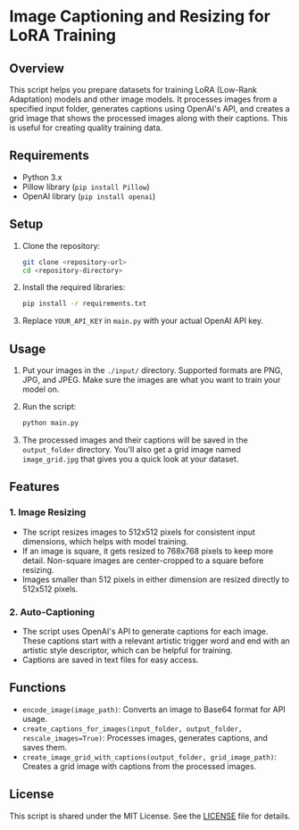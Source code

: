 # Image Captioning and Resizing for LoRA Training

## Overview
This script helps you prepare datasets for training LoRA (Low-Rank Adaptation) models and other image models. It processes images from a specified input folder, generates captions using OpenAI's API, and creates a grid image that shows the processed images along with their captions. This is useful for creating quality training data.

## Requirements
- Python 3.x
- Pillow library (`pip install Pillow`)
- OpenAI library (`pip install openai`)

## Setup
1. Clone the repository:
   ```bash
   git clone <repository-url>
   cd <repository-directory>
   ```

2. Install the required libraries:
   ```bash
   pip install -r requirements.txt
   ```

3. Replace `YOUR_API_KEY` in `main.py` with your actual OpenAI API key.

## Usage
1. Put your images in the `./input/` directory. Supported formats are PNG, JPG, and JPEG. Make sure the images are what you want to train your model on.

2. Run the script:
   ```bash
   python main.py
   ```

3. The processed images and their captions will be saved in the `output_folder` directory. You'll also get a grid image named `image_grid.jpg` that gives you a quick look at your dataset.

## Features

### 1. Image Resizing
- The script resizes images to 512x512 pixels for consistent input dimensions, which helps with model training.
- If an image is square, it gets resized to 768x768 pixels to keep more detail. Non-square images are center-cropped to a square before resizing.
- Images smaller than 512 pixels in either dimension are resized directly to 512x512 pixels.

### 2. Auto-Captioning
- The script uses OpenAI's API to generate captions for each image. These captions start with a relevant artistic trigger word and end with an artistic style descriptor, which can be helpful for training.
- Captions are saved in text files for easy access.

## Functions
- `encode_image(image_path)`: Converts an image to Base64 format for API usage.
- `create_captions_for_images(input_folder, output_folder, rescale_images=True)`: Processes images, generates captions, and saves them.
- `create_image_grid_with_captions(output_folder, grid_image_path)`: Creates a grid image with captions from the processed images.

## License
This script is shared under the MIT License. See the [LICENSE](LICENSE) file for details.